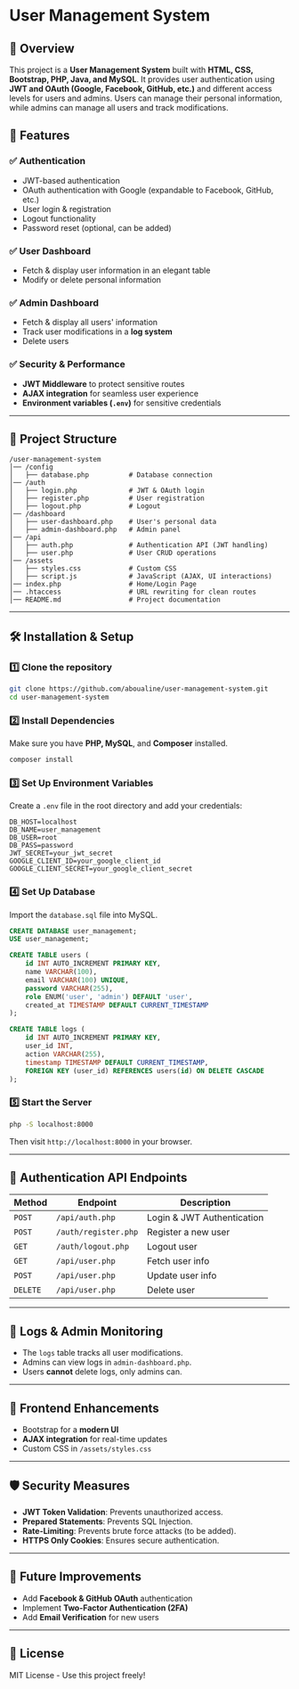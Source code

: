 # User Management System

## 📌 Overview
This project is a **User Management System** built with **HTML, CSS, Bootstrap, PHP, Java, and MySQL**. It provides user authentication using **JWT and OAuth (Google, Facebook, GitHub, etc.)** and different access levels for users and admins. Users can manage their personal information, while admins can manage all users and track modifications.

## 🚀 Features
### ✅ Authentication
- JWT-based authentication
- OAuth authentication with Google (expandable to Facebook, GitHub, etc.)
- User login & registration
- Logout functionality
- Password reset (optional, can be added)

### ✅ User Dashboard
- Fetch & display user information in an elegant table
- Modify or delete personal information

### ✅ Admin Dashboard
- Fetch & display all users' information
- Track user modifications in a **log system**
- Delete users

### ✅ Security & Performance
- **JWT Middleware** to protect sensitive routes
- **AJAX integration** for seamless user experience
- **Environment variables (`.env`)** for sensitive credentials

---

## 📂 Project Structure
```
/user-management-system
│── /config
│   ├── database.php          # Database connection
│── /auth
│   ├── login.php             # JWT & OAuth login
│   ├── register.php          # User registration
│   ├── logout.php            # Logout
│── /dashboard
│   ├── user-dashboard.php    # User's personal data
│   ├── admin-dashboard.php   # Admin panel
│── /api
│   ├── auth.php              # Authentication API (JWT handling)
│   ├── user.php              # User CRUD operations
│── /assets
│   ├── styles.css            # Custom CSS
│   ├── script.js             # JavaScript (AJAX, UI interactions)
│── index.php                 # Home/Login Page
│── .htaccess                 # URL rewriting for clean routes
│── README.md                 # Project documentation
```

---

## 🛠️ Installation & Setup
### 1️⃣ Clone the repository
```bash
git clone https://github.com/aboualine/user-management-system.git
cd user-management-system
```

### 2️⃣ Install Dependencies
Make sure you have **PHP, MySQL**, and **Composer** installed.
```bash
composer install
```

### 3️⃣ Set Up Environment Variables
Create a `.env` file in the root directory and add your credentials:
```
DB_HOST=localhost
DB_NAME=user_management
DB_USER=root
DB_PASS=password
JWT_SECRET=your_jwt_secret
GOOGLE_CLIENT_ID=your_google_client_id
GOOGLE_CLIENT_SECRET=your_google_client_secret
```

### 4️⃣ Set Up Database
Import the `database.sql` file into MySQL.
```sql
CREATE DATABASE user_management;
USE user_management;

CREATE TABLE users (
    id INT AUTO_INCREMENT PRIMARY KEY,
    name VARCHAR(100),
    email VARCHAR(100) UNIQUE,
    password VARCHAR(255),
    role ENUM('user', 'admin') DEFAULT 'user',
    created_at TIMESTAMP DEFAULT CURRENT_TIMESTAMP
);

CREATE TABLE logs (
    id INT AUTO_INCREMENT PRIMARY KEY,
    user_id INT,
    action VARCHAR(255),
    timestamp TIMESTAMP DEFAULT CURRENT_TIMESTAMP,
    FOREIGN KEY (user_id) REFERENCES users(id) ON DELETE CASCADE
);
```

### 5️⃣ Start the Server
```bash
php -S localhost:8000
```
Then visit `http://localhost:8000` in your browser.

---

## 🔑 Authentication API Endpoints
| Method | Endpoint          | Description |
|--------|------------------|-------------|
| `POST` | `/api/auth.php`  | Login & JWT Authentication |
| `POST` | `/auth/register.php` | Register a new user |
| `GET`  | `/auth/logout.php`   | Logout user |
| `GET`  | `/api/user.php`  | Fetch user info |
| `POST` | `/api/user.php`  | Update user info |
| `DELETE` | `/api/user.php` | Delete user |

---

## 📜 Logs & Admin Monitoring
- The `logs` table tracks all user modifications.
- Admins can view logs in `admin-dashboard.php`.
- Users **cannot** delete logs, only admins can.

---

## 🎨 Frontend Enhancements
- Bootstrap for a **modern UI**
- **AJAX integration** for real-time updates
- Custom CSS in `/assets/styles.css`

---

## 🛡 Security Measures
- **JWT Token Validation**: Prevents unauthorized access.
- **Prepared Statements**: Prevents SQL Injection.
- **Rate-Limiting**: Prevents brute force attacks (to be added).
- **HTTPS Only Cookies**: Ensures secure authentication.

---

## 🚀 Future Improvements
- Add **Facebook & GitHub OAuth** authentication
- Implement **Two-Factor Authentication (2FA)**
- Add **Email Verification** for new users

---


## 📄 License
MIT License - Use this project freely!

